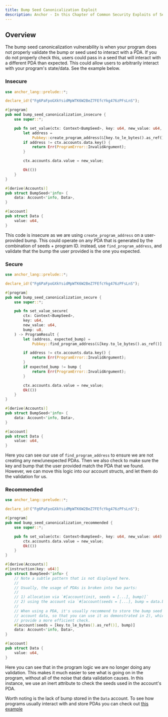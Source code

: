 ```yaml
---
title: Bump Seed Canonicalization Exploit
description: Anchor - In this Chapter of Common Security Exploits of Sealevel, or Sealevel Attacks, we do a deep dive on how malicious actors can use user-provided bumps to exploit your program if you do not properly validate the bump seed.
---
```


## Overview
The bump seed canonicalization vulnerability is when your program does not properly validate the bump or seed used to interact with a PDA.
If you do not properly check this, users could pass in a seed that will interact with a different PDA than expected.
This could allow users to arbitrarily interact with your program's state/data.
See the example below.
### Insecure

```rust
use anchor_lang::prelude::*;

declare_id!("Fg6PaFpoGXkYsidMpWTK6W2BeZ7FEfcYkg476zPFsLnS");

#[program]
pub mod bump_seed_canonicalization_insecure {
    use super::*;

    pub fn set_value(ctx: Context<BumpSeed>, key: u64, new_value: u64, bump: u8) -> ProgramResult {
        let address =
            Pubkey::create_program_address(&[key.to_le_bytes().as_ref(), &[bump]], ctx.program_id)?;
        if address != ctx.accounts.data.key() {
            return Err(ProgramError::InvalidArgument);
        }

        ctx.accounts.data.value = new_value;

        Ok(())
    }
}

#[derive(Accounts)]
pub struct BumpSeed<'info> {
    data: Account<'info, Data>,
}

#[account]
pub struct Data {
    value: u64,
}
```
This code is insecure as we are using `create_program_address` on a user-provided bump.
This could operate on any PDA that is generated by the combination of seeds + program ID.
instead, use `find_program_address`, and validate that the bump the user provided is the one you expected.

### Secure

```rust
use anchor_lang::prelude::*;

declare_id!("Fg6PaFpoGXkYsidMpWTK6W2BeZ7FEfcYkg476zPFsLnS");

#[program]
pub mod bump_seed_canonicalization_secure {
    use super::*;

    pub fn set_value_secure(
        ctx: Context<BumpSeed>,
        key: u64,
        new_value: u64,
        bump: u8,
    ) -> ProgramResult {
        let (address, expected_bump) =
            Pubkey::find_program_address(&[key.to_le_bytes().as_ref()], ctx.program_id);

        if address != ctx.accounts.data.key() {
            return Err(ProgramError::InvalidArgument);
        }
        if expected_bump != bump {
            return Err(ProgramError::InvalidArgument);
        }

        ctx.accounts.data.value = new_value;
        Ok(())
    }
}

#[derive(Accounts)]
pub struct BumpSeed<'info> {
    data: Account<'info, Data>,
}

#[account]
pub struct Data {
    value: u64,
}
```
Here you can see our use of `find_program_address` to ensure we are not creating any new/unexpected PDAs.
Then we also check to make sure the key and bump that the user provided match the PDA that we found.
However, we can move this logic into our account structs, and let them do the validation for us.

### Recommended
```rust
use anchor_lang::prelude::*;

declare_id!("Fg6PaFpoGXkYsidMpWTK6W2BeZ7FEfcYkg476zPFsLnS");

#[program]
pub mod bump_seed_canonicalization_recommended {
    use super::*;

    pub fn set_value(ctx: Context<BumpSeed>, key: u64, new_value: u64) -> ProgramResult {
        ctx.accounts.data.value = new_value;
        Ok(())
    }
}

#[derive(Accounts)]
#[instruction(key: u64)]
pub struct BumpSeed<'info> {
    // Note a subtle pattern that is not displayed here.
    //
    // Usually, the usage of PDAs is broken into two parts:
    //
    // 1) allocation via `#[account(init, seeds = [...], bump)]`
    // 2) using the account via `#[account(seeds = [...], bump = data.bump)]
    //
    // When using a PDA, it's usually recommend to store the bump seed in the
    // account data, so that you can use it as demonstrated in 2), which will
    // provide a more efficient check.
    #[account(seeds = [key.to_le_bytes().as_ref()], bump)]
    data: Account<'info, Data>,
}

#[account]
pub struct Data {
    value: u64,
}
```
Here you can see that in the program logic we are no longer doing any validation.
This makes it much easier to see what is going on in the program, without all of the noise that data validation causes.
In this instance, we use an inert attribute to check the seeds used in the account's PDA.

Worth noting is the lack of bump stored in the `Data` account.
To see how programs usually interact with and store PDAs you can check out [this example](/docs/pdas#hashmap-like-structures-using-pd-as)
